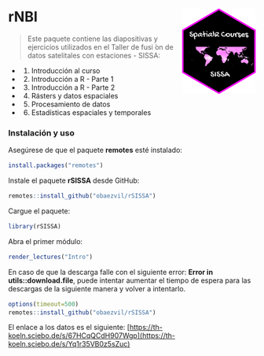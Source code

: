 # rNBI  <img src="./inst/logo/SISSA_Courses.png" align="right" width="150" />

> Este paquete contiene las diapositivas y ejercicios utilizados en el Taller de fusi ́on de datos satelitales con estaciones - SISSA:

- 1.  Introducción al curso

- 2.  Introducción a R - Parte 1

- 3.  Introducción a R - Parte 2

- 4.  Rásters y datos espaciales

- 5.  Procesamiento de datos

- 6.  Estadísticas espaciales y temporales


### Instalación y uso

Asegúrese de que el paquete **remotes** esté instalado:
```r
install.packages("remotes")
```
Instale el paquete **rSISSA** desde GitHub:
```r
remotes::install_github("obaezvil/rSISSA")
```
Cargue el paquete:
```r
library(rSISSA)
```
Abra el primer módulo:
```r
render_lectures("Intro") 
```

En caso de que la descarga falle con el siguiente error: **Error in utils::download.file**, puede intentar aumentar el tiempo de espera para las descargas de la siguiente manera y volver a intentarlo.
```r
options(timeout=500) 
remotes::install_github("obaezvil/rSISSA")
```

El enlace a los datos es el siguiente:
[https://th-koeln.sciebo.de/s/67HCqQCdH907Wgp](https://th-koeln.sciebo.de/s/Yq1r35VB0z5sZuc)